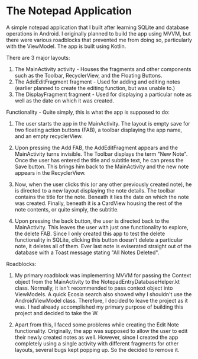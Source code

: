 # The Notepad Application
A simple notepad application that I built after learning SQLite and database operations in Android. I originally planned to build the app using MVVM, but there were various roadblocks that prevented me from doing so, particularly with the ViewModel. The app is built using Kotlin.

There are 3 major layouts: 
1. The MainActivity activity - Houses the fragments and other components such as the Toolbar, RecyclerView, and the Floating Buttons. 
2. The AddEditFragment fragment - Used for adding and editing notes (earlier planned to create the editing function, but was unable to.)
3. The DisplayFragment fragment - Used for displaying a particular note as well as the date on which it was created.

Functionality - Quite simply, this is what the app is supposed to do:

1. The user starts the app in the MainActivity. The layout is empty save for two floating action buttons (FAB), a toolbar displaying the app name, and an empty recyclerView.

2. Upon pressing the Add FAB, the AddEditFragment appears and the MainActivity turns invisible. The Toolbar displays the term "New Note". Once the user has entered the title and subtitle text, he can press the Save button. This brings him back to the MainActivity and the new note appears in the RecyclerView.

3. Now, when the user clicks this (or any other previously created note), he is directed to a new layout displaying the note details. The toolbar contains the title for the note. Beneath it lies the date on which the note was created. Finally, beneath it is a CardView housing the rest of the note contents, or quite simply, the subtitle.

4. Upon pressing the back button, the user is directed back to the MainActivity. This leaves the user with just one functionality to explore, the delete FAB. Since I only created this app to test the delete functionality in SQLite, clicking this button doesn't delete a particular note, it deletes all of them. Ever last note is eviserated straight out of the database with a Toast message stating "All Notes Deleted".

Roadblocks:
1. My primary roadblock was implementing MVVM for passing the Context object from the MainActivity to the NotepadEntryDatabaseHelper.kt class. Normally, it isn't recommended to pass context object into ViewModels. A quick Ecosia search also showed why I shouldn't use the AndroidViewModel class. Therefore, I decided to leave the project as it was. I had already accomplished my primary purpose of building this project and decided to take the W.

2. Apart from this, I faced some problems while creating the Edit Note functionality. Originally, the app was supposed to allow the user to edit their newly created notes as well. However, since I created the app completely using a single activity with different fragments for other layouts, several bugs kept popping up. So the decided to remove it.
